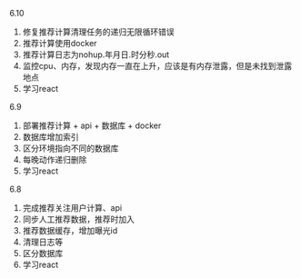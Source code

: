 6.10 

1. 修复推荐计算清理任务的递归无限循环错误
2. 推荐计算使用docker
3. 推荐计算日志为nohup.年月日.时分秒.out
4. 监控cpu、内存，发现内存一直在上升，应该是有内存泄露，但是未找到泄露地点
5. 学习react

6.9

1. 部署推荐计算 + api + 数据库 + docker
2. 数据库增加索引
3. 区分环境指向不同的数据库
4. 每晚动作递归删除
5. 学习react

6.8

1. 完成推荐关注用户计算、api
2. 同步人工推荐数据，推荐时加入
3. 推荐数据缓存，增加曝光id
4. 清理日志等
5. 区分数据库
6. 学习react